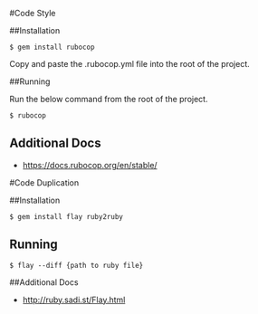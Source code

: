 #Code Style

##Installation

```
$ gem install rubocop
```

Copy and paste the .rubocop.yml file into the root of the project.

##Running

Run the below command from the root of the project.

```
$ rubocop
```
## Additional Docs

* https://docs.rubocop.org/en/stable/

#Code Duplication

##Installation

```
$ gem install flay ruby2ruby
```

## Running
```
$ flay --diff {path to ruby file}
```

##Additional Docs
* http://ruby.sadi.st/Flay.html


